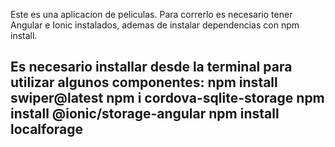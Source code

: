 Este es una aplicacion de peliculas.
Para correrlo es necesario tener Angular e Ionic instalados, ademas de instalar dependencias con npm install.

Es necesario installar desde la terminal para utilizar algunos componentes:
  npm install swiper@latest
  npm i cordova-sqlite-storage
  npm install @ionic/storage-angular
  npm install localforage
  -
